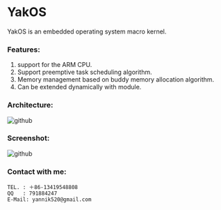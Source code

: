 YakOS
==========

YakOS is an embedded operating system macro kernel.

### Features:
1. support for the ARM CPU.
2. Support preemptive task scheduling algorithm.
3. Memory management based on buddy memory allocation algorithm.
4. Can be extended dynamically with module.

### Architecture:
![github](http://raw.github.com/yannik520/YakOS/master/documents/arch.png "github")
### Screenshot:
![github](http://raw.github.com/yannik520/YakOS/master/documents/ScreenShot.png "github")

### Contact with me:
    TEL. : ＋86-13419548808
    QQ   : 791884247
    E-Mail: yannik520@gmail.com


